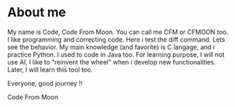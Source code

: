 # About me

My name is Code, Code From Moon. You can call me CFM or CFMOON too.
I like programming and correcting code.
Here i test the diff command.
Lets see the behavior.
My main knowledge (and favorite) is C langage, and i practice Python. I used to code in Java too.
For learning purpose, I will not use AI, I like to "reinvent the wheel" when i develop new functionalities.
Later, I will learn this tool too.

Everyone, good journey !!

Code From Moon
